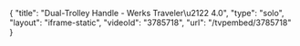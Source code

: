 {
    "title": "Dual-Trolley Handle - Werks Traveler\u2122 4.0",
    "type": "solo",
    "layout": "iframe-static",
    "videoId": "3785718",
    "url": "\/tvpembed\/3785718"
}